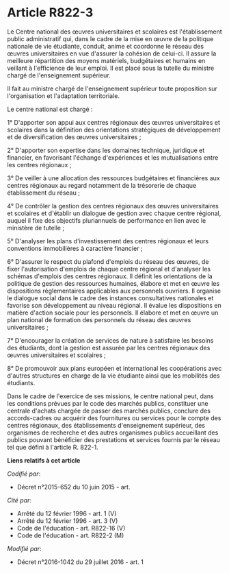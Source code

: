 # Article R822-3

Le Centre national des œuvres universitaires et scolaires est l'établissement public administratif qui, dans le cadre de la
mise en œuvre de la politique nationale de vie étudiante, conduit, anime et coordonne le réseau des œuvres universitaires en
vue d'assurer la cohésion de celui-ci. Il assure la meilleure répartition des moyens matériels, budgétaires et humains en
veillant à l'efficience de leur emploi. Il est placé sous la tutelle du ministre chargé de l'enseignement supérieur. 

Il fait au ministre chargé de l'enseignement supérieur toute proposition sur l'organisation et l'adaptation territoriale. 

Le centre national est chargé : 

1° D'apporter son appui aux centres régionaux des œuvres universitaires et scolaires dans la définition des orientations
stratégiques de développement et de diversification des œuvres universitaires ; 

2° D'apporter son expertise dans les domaines technique, juridique et financier, en favorisant l'échange d'expériences et les
mutualisations entre les centres régionaux ; 

3° De veiller à une allocation des ressources budgétaires et financières aux centres régionaux au regard notamment de la
trésorerie de chaque établissement du réseau ; 

4° De contrôler la gestion des centres régionaux des œuvres universitaires et scolaires et d'établir un dialogue de gestion
avec chaque centre régional, auquel il fixe des objectifs pluriannuels de performance en lien avec le ministère de tutelle ; 

5° D'analyser les plans d'investissement des centres régionaux et leurs conventions immobilières à caractère financier ; 

6° D'assurer le respect du plafond d'emplois du réseau des œuvres, de fixer l'autorisation d'emplois de chaque centre
régional et d'analyser les schémas d'emplois des centres régionaux. Il définit les orientations de la politique de gestion
des ressources humaines, élabore et met en œuvre les dispositions réglementaires applicables aux personnels ouvriers. Il
organise le dialogue social dans le cadre des instances consultatives nationales et favorise son développement au niveau
régional. Il évalue les dispositions en matière d'action sociale pour les personnels. Il élabore et met en œuvre un plan
national de formation des personnels du réseau des œuvres universitaires ; 

7° D'encourager la création de services de nature à satisfaire les besoins des étudiants, dont la gestion est assurée par les
centres régionaux des œuvres universitaires et scolaires ; 

8° De promouvoir aux plans européen et international les coopérations avec d'autres structures en charge de la vie étudiante
ainsi que les mobilités des étudiants. 

Dans le cadre de l'exercice de ses missions, le centre national peut, dans les conditions prévues par le code des marchés
publics, constituer une centrale d'achats chargée de passer des marchés publics, conclure des accords-cadres ou acquérir des
fournitures ou services pour le compte des centres régionaux, des établissements d'enseignement supérieur, des organismes de
recherche et des autres organismes publics accueillant des publics pouvant bénéficier des prestations et services fournis par
le réseau tel que défini à l'article R. 822-1.

**Liens relatifs à cet article**

_Codifié par_:

  - Décret n°2015-652 du 10 juin 2015 - art.

_Cité par_:

  - Arrêté du 12 février 1996 - art. 1 (V)
  - Arrêté du 12 février 1996 - art. 3 (V)
  - Code de l'éducation - art. R822-16 (V)
  - Code de l'éducation - art. R822-2 (M)

_Modifié par_:

  - Décret n°2016-1042 du 29 juillet 2016 - art. 1

